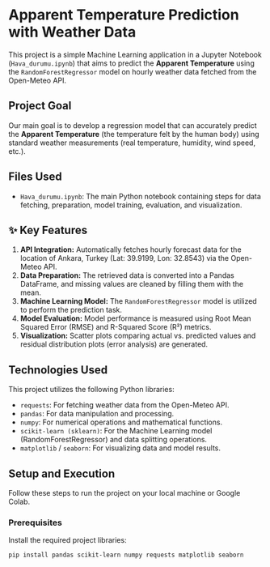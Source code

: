 # Apparent Temperature Prediction with Weather Data

This project is a simple Machine Learning application in a Jupyter Notebook (`Hava_durumu.ipynb`) that aims to predict the **Apparent Temperature** using the `RandomForestRegressor` model on hourly weather data fetched from the Open-Meteo API.

##  Project Goal

Our main goal is to develop a regression model that can accurately predict the **Apparent Temperature** (the temperature felt by the human body) using standard weather measurements (real temperature, humidity, wind speed, etc.).

##  Files Used

* `Hava_durumu.ipynb`: The main Python notebook containing steps for data fetching, preparation, model training, evaluation, and visualization.

## ✨ Key Features

1.  **API Integration:** Automatically fetches hourly forecast data for the location of Ankara, Turkey (Lat: 39.9199, Lon: 32.8543) via the Open-Meteo API.
2.  **Data Preparation:** The retrieved data is converted into a Pandas DataFrame, and missing values are cleaned by filling them with the mean.
3.  **Machine Learning Model:** The `RandomForestRegressor` model is utilized to perform the prediction task.
4.  **Model Evaluation:** Model performance is measured using Root Mean Squared Error (RMSE) and R-Squared Score (R²) metrics.
5.  **Visualization:** Scatter plots comparing actual vs. predicted values and residual distribution plots (error analysis) are generated.

##  Technologies Used

This project utilizes the following Python libraries:

* `requests`: For fetching weather data from the Open-Meteo API.
* `pandas`: For data manipulation and processing.
* `numpy`: For numerical operations and mathematical functions.
* `scikit-learn (sklearn)`: For the Machine Learning model (RandomForestRegressor) and data splitting operations.
* `matplotlib` / `seaborn`: For visualizing data and model results.

##  Setup and Execution

Follow these steps to run the project on your local machine or Google Colab.

### Prerequisites

Install the required project libraries:

```bash
pip install pandas scikit-learn numpy requests matplotlib seaborn
